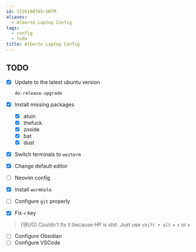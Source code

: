 ```yaml
---
id: 1726180765-GNTM
aliases:
  - Alberto Laptop Config
tags:
  - config
  - todo
title: Alberto Laptop Config
---
```


## TODO

- [x] Update to the latest ubuntu version

  ```sh
  do-release-upgrade
  ```

- [x] Install missing packages

  - [x] atuin
  - [x] thefuck
  - [x] zoxide
  - [x] bat
  - [x] dust

- [x] Switch terminals to `wezterm`
- [x] Change default editor
- [ ] Neovim config
- [x] Install `wormhole`
- [ ] Configure `git` properly
- [x] Fix `<` key

> [!BUG]
> Couldn't fix it because HP is shit. Just use `shift + alt` + `z` or `x`

- [ ] Configure Obsidian
- [ ] Configure VSCode

